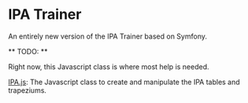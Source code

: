 # IPA Trainer

An entirely new version of the IPA Trainer based on Symfony.

** TODO: **

Right now, this Javascript class is where most help is needed.

[IPA.js](https://github.com/rasmusrim/IPA.js): The Javascript class to create and manipulate the IPA tables and trapeziums.
